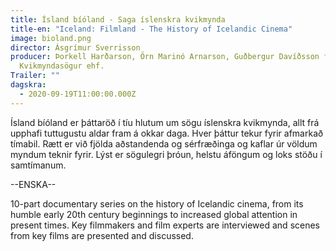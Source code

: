 ```yaml
---
title: Ísland bíóland - Saga íslenskra kvikmynda
title-en: "Iceland: Filmland - The History of Icelandic Cinema"
image: bioland.png
director: Ásgrímur Sverrisson
producer: Þorkell Harðarson, Örn Marinó Arnarson, Guðbergur Davíðsson fyrir
  Kvikmyndasögur ehf.
Trailer: ""
dagskra:
  - 2020-09-19T11:00:00.000Z
---
```

Ísland bíóland er þáttaröð í tíu hlutum um sögu íslenskra kvikmynda, allt frá upphafi tuttugustu aldar fram á okkar daga. Hver þáttur tekur fyrir afmarkað tímabil. Rætt er við fjölda aðstandenda og sérfræðinga og kaflar úr völdum myndum teknir fyrir. Lýst er sögulegri þróun, helstu áföngum og loks stöðu í samtímanum.

\--ENSKA--

10-part documentary series on the history of Icelandic cinema, from its humble early 20th century beginnings to increased global attention in present times. Key filmmakers and film experts are interviewed and scenes from key films are presented and discussed.